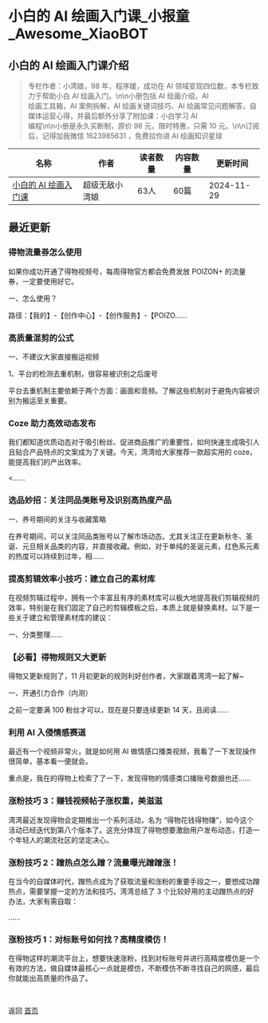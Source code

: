 # 小白的 AI 绘画入门课_小报童_Awesome_XiaoBOT

## 小白的 AI 绘画入门课介绍
> 专栏作者：小湾娘，98 年，程序媛，成功在 AI 领域变现四位数，本专栏致力于帮助小白 AI 绘画入门。\n\n小册包括 AI 绘画介绍，AI  
绘画工具箱，AI 案例拆解，AI 绘画关键词技巧、AI 绘画常见问题解答，自媒体运营心得，并最后额外分享了附加课：小白学习 AI  
编程\n\n小册是永久买断制，原价 98 元，限时特惠，只需 10 元。\n\n订阅后，记得加我微信 1623985631 ，免费拉你进 AI 绘画知识星球  
  


|名称|作者|读者数量|内容数量|更新时间|
|---|---|---|---|---|
|[小白的 AI 绘画入门课](https://xiaobot.net/p/1600502163?refer=0b133df9-27dc-423b-8101-639049001c13)|超级无敌小湾娘|63人|60篇|2024-11-29|

## 最近更新
### 得物流量券怎么使用

如果你成功开通了得物视频号，每周得物官方都会免费发放 POIZON+ 的流量券，一定要使用好它。

一、怎么使用？

路径：【我的】-【创作中心】-【创作服务】-【POIZO......

### 高质量混剪的公式

一、不建议大家直接搬运视频

1、平台的检测去重机制，很容易被识别之后废号

平台去重机制主要依赖于两个方面：画面和音频。了解这些机制对于避免内容被识别为搬运至关重要。

### Coze 助力高效动态发布

我们都知道优质动态对于吸引粉丝、促进商品推广的重要性，如何快速生成吸引人且贴合产品特点的文案成为了关键。今天，湾湾给大家推荐一款超实用的
coze，能提高我们的产出效率。

<......

### 选品妙招：关注同品类账号及识别高热度产品

一、养号期间的关注与收藏策略

在养号期间，可以关注同品类账号以了解市场动态。尤其关注正在更新秋冬、圣诞、元旦相关品类的内容，并直接收藏。例如，对于单纯的圣诞元素，红色系元素的热度可以持续到过年，相......

### 提高剪辑效率小技巧：建立自己的素材库

在视频剪辑过程中，拥有一个丰富且有序的素材库可以极大地提高我们剪辑视频的效率，特别是在我们固定了自己的剪辑模板之后，本质上就是替换素材。以下是一些关于建立和管理素材库的建议：

一、分类整理......

### 【必看】得物规则又大更新

得物又更新规则了，11 月初更新的规则利好创作者，大家跟着湾湾一起了解~

一、开通引力合作（内测）

之前一定要满 100 粉丝才可以，现在是只要连续更新 14 天，且阅读......

### 利用 AI 入侵情感赛道

最近有一个视频非常火，就是如何用 AI 做情感口播类视频，我看了一下发现操作很简单，基本看一便就会。

重点是，我在的得物上检索了了一下，发现得物的情感类口播账号数据也还......

### 涨粉技巧 3：赚钱视频帖子涨权重，美滋滋

湾湾最近发现得物会定期推出一个系列活动，名为
“得物花钱得物赚”，如今这个活动已经迭代到第八个版本了。这充分体现了得物想要激励用户发布动态，打造一个年轻人的潮流社区的坚定决心。

### 涨粉技巧 2：蹭热点怎么蹭？流量曝光蹭蹭涨！

在当今的自媒体时代，蹭热点成为了获取流量和涨粉的重要手段之一，要想成功蹭热点，需要掌握一定的方法和技巧，湾湾总结了 3
个比较好用的主动蹭热点的好办法，大家有需自取：

......

### 涨粉技巧 1：对标账号如何找？高精度模仿！

在得物这样的潮流平台上，想要快速涨粉，找到对标账号并进行高精度模仿是一个有效的方法，做自媒体最核心一点就是模仿，不断模仿不断寻找自己的网感，最后你就能出高质量的作品了。


<a href="https://github.com/Reno9527/awesome-xiaobot" style="color: white; text-decoration: none;">awesome-xiaobot</a>

返回 [首页](../README.md)
